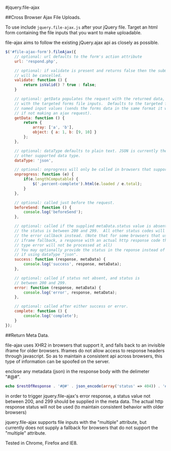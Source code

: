 #jquery.file-ajax

##Cross Browser Ajax File Uploads.

To use include `jquery.file-ajax.js` after your jQuery file.  Target an html
form containing the file inputs that you want to make uploadable.

file-ajax aims to follow the existing jQuery.ajax api as closely as possible.
```javascript
$('#file-ajax-form').fileAjax({
    // optional: url defaults to the form's action attribute
    url: 'respond.php',

    // optional: if validate is present and returns false then the submission
    // will be cancelled.
    validate: function () {
        return isValid() ? true : false;
    }

    // optional: getData populates the request with the returned data, along
    // with the targeted forms file inputs.  Defaults to the targeted form's
    // named input values (sends the forms data in the same format it would be
    // if not making an ajax request).
    getData: function () {
        return {
            array: ['a', 'b'],
            object: { a: 1, b: [9, 10] }
        };
    },

    // optional: dataType defaults to plain text. JSON is currently the only
    // other supported data type.
    dataType: 'json',

    // optional: onprogress will only be called in browsers that support XHR2
    onprogress: function (e) {
        if(e.lengthComputable) {
            $('.percent-complete').html(e.loaded / e.total);
        }
    },

    // optional: called just before the request.
    beforeSend: function () {
        console.log('beforeSend');
    },

    // optional: called if the supplied metaData.status value is absent, or if
    // the status is between 200 and 299.  All other status codes will trigger
    // the error callback instead. (Note that for some browsers that use the
    // iframe fallback, a response with an actual http response code that is of
    // type error will not be processed at all)
    // You may optionally provide the status in the reponse instead of metaData
    // if using dataType "json".
    success: function (response, metaData) {
        console.log('success', response, metaData);
    },

    // optional: called if status not absent, and status is
    // between 200 and 299.
    error: function (response, metaData) {
        console.log('error', response, metaData);
    },

    // optional: called after either success or error.
    complete: function () {
        console.log('complete');
    }
});
```

##Return Meta Data.

file-ajax uses XHR2 in browsers that support it, and falls back to an invisible
iframe for older browsers.  Iframes do not allow access to response headers
through javascript.  So as to maintain a consistent api across browsers, this
type of information can be spoofed on the server.

enclose any metadata (json) in the response body with the delimeter "#@#".

```php
echo $restOfResponse . '#@#' . json_encode(array('status' => 404)) . '#@#';
```

in order to trigger jquery.file-ajax's error response, a status value not
between 200, and 299 should be supplied in the meta data.  The actual http
response status will not be used (to maintain consistent behavior with
older browsers)

jquery.file-ajax supports file inputs with the "multiple" attribute, but
currently does not supply a fallback for browsers that do not support the
"multiple" attribute.


Tested in Chrome, Firefox and IE8.
